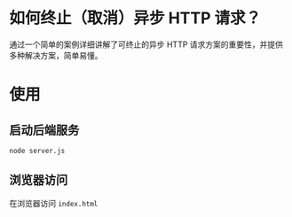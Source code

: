 # 如何终止（取消）异步 HTTP 请求？

通过一个简单的案例详细讲解了可终止的异步 HTTP 请求方案的重要性，并提供多种解决方案，简单易懂。

# 使用

## 启动后端服务

```shell
node server.js
```

## 浏览器访问

在浏览器访问 `index.html`
